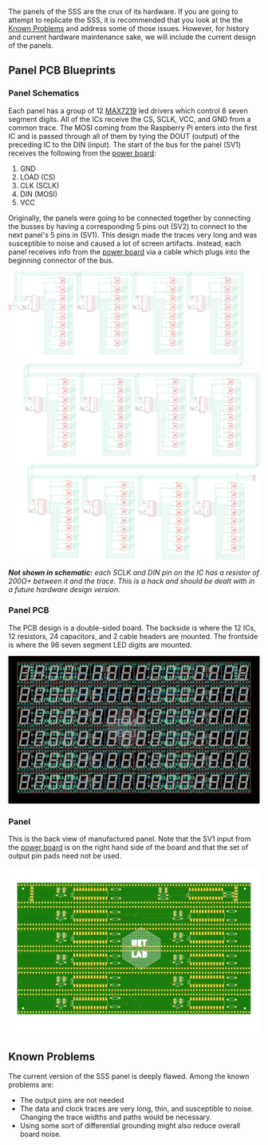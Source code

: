 The panels of the SSS are the crux of its hardware. If you are going to attempt to replicate the SSS, it is recommended that you look at the the [Known Problems](#known-problems) and address some of those issues. However, for history and current hardware maintenance sake, we will include the current design of the panels.

## Panel PCB Blueprints

### Panel Schematics

Each panel has a group of 12 [MAX7219](https://www.maximintegrated.com/en/products/power/display-power-control/MAX7219.html) led drivers which control 8 seven segment digits. All of the ICs receive the CS, SCLK, VCC, and GND from a common trace. The MOSI coming from the Raspberry Pi enters into the first IC and is passed through all of them by tying the DOUT (output) of the preceding IC to the DIN (input). The start of the bus for the panel (SV1) receives the following from the [power board](Power%20Board.md):

1. GND
2. LOAD (CS)
3. CLK (SCLK)
4. DIN (MOSI)
5. VCC

Originally, the panels were going to be connected together by connecting the busses by having a corresponding 5 pins out (SV2) to connect to the next panel's 5 pins in (SV1). This design made the traces very long and was susceptible to noise and caused a lot of screen artifacts. Instead, each panel receives info from the [power board](Power%20Board.md) via a cable which plugs into the beginning connector of the bus.

![panel-sch-sss](../assets/panel-sch-sss.png)

_**Not shown in schematic:** each SCLK and DIN pin on the IC has a resistor of 200Ω+ between it and the trace. This is a hack and should be dealt with in a future hardware design version._

### Panel PCB

The PCB design is a double-sided board. The backside is where the 12 ICs, 12 resistors, 24 capacitors, and 2 cable headers are mounted. The frontside is where the 96 seven segment LED digits are mounted.

![panel-pcb-sss](../assets/panel-pcb-sss.png)

### Panel

This is the back view of manufactured panel. Note that the SV1 input from the [power board](Power%20Board.md) is on the right hand side of the board and that the set of output pin pads need not be used.

![panel-sss](../assets/panel-sss.png)

## Known Problems

The current version of the SSS panel is deeply flawed. Among the known problems are:

 - The output pins are not needed
 - The data and clock traces are very long, thin, and susceptible to noise. Changing the trace widths and paths would be necessary.
 - Using some sort of differential grounding might also reduce overall board noise.
